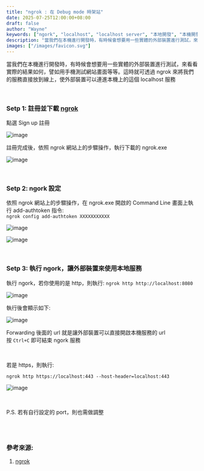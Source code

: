 ```yaml
---
title: "ngrok : 在 Debug mode 時架站"
date: 2025-07-25T12:00:00+08:00
draft: false
author: "Wayne" 
keywords: ["ngork", "localhost", "localhost server", "本地開發", "本機開發", "本地架站", "本機架站"]
description: "當我們在本機進行開發時，有時候會想要用一些實體的外部裝置進行測試，來看看實際的結果如何，譬如用手機測試網站畫面等等。這時就可透過 ngrok 來將我們的服務直接放到線上，使外部裝置可以連進本機上的這個 localhost 服務"
images: ["/images/favicon.svg"]
---
```


當我們在本機進行開發時，有時候會想要用一些實體的外部裝置進行測試，來看看實際的結果如何，譬如用手機測試網站畫面等等。這時就可透過 ngrok 來將我們的服務直接放到線上，使外部裝置可以連進本機上的這個 localhost 服務  

<br/>

### Setp 1: 註冊並下載 [ngrok](https://ngrok.com/)  
點選 Sign up 註冊  

![image](/images/posts/ngork/ngork1.png)  

註冊完成後，依照 ngrok 網站上的步驟操作，執行下載的 ngrok.exe  

![image](/images/posts/ngork/ngork2.png)  

<br/>

### Setp 2: ngork 設定
依照 ngrok 網站上的步驟操作，在 ngrok.exe 開啟的 Command Line 畫面上執行 add-authtoken 指令:  
``` ngrok config add-authtoken XXXXXXXXXXX ```  

![image](/images/posts/ngork/ngork3.png)  

![image](/images/posts/ngork/ngork4.png)  

    
<br/>

### Setp 3: 執行 ngork，讓外部裝置來使用本地服務
執行 ngork，若你使用的是 http，則執行: ```ngrok http http://localhost:8080```  

![image](/images/posts/ngork/ngork5.png)  

執行後會顯示如下:  

![image](/images/posts/ngork/ngork6.png)  

Forwarding 後面的 url 就是讓外部裝置可以直接開啟本機服務的 url  
按 ```Ctrl+C``` 即可結束 ngork 服務

<br/>

若是 https，則執行:  

```ngrok http https://localhost:443 --host-header=localhost:443```  

![image](/images/posts/ngork/ngork7.png)  

<br/>

P.S. 若有自行設定的 port，則也需做調整  



<br/>
<br/>

### 參考來源:
1. [ngrok](https://ngrok.com/)
